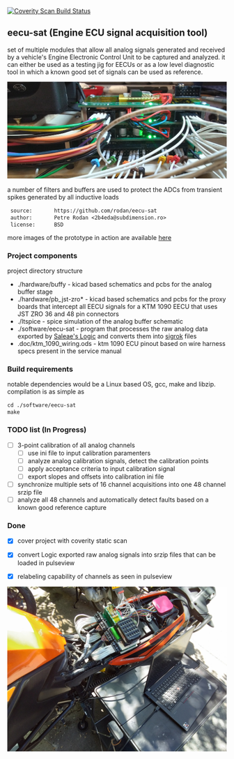 <a href="https://scan.coverity.com/projects/rodan-eecu-sat">
  <img alt="Coverity Scan Build Status"
       src="https://scan.coverity.com/projects/30615/badge.svg"/>
</a>

## eecu-sat (Engine ECU signal acquisition tool)

set of multiple modules that allow all analog signals generated and received by a vehicle's Engine Electronic Control Unit to be captured and analyzed. it can either be used as a testing jig for EECUs or as a low level diagnostic tool in which a known good set of signals can be used as reference.

![logo](./doc/img/esat_analog_modules.jpg)

a number of filters and buffers are used to protect the ADCs from transient spikes generated by all inductive loads

```
 source:       https://github.com/rodan/eecu-sat
 author:       Petre Rodan <2b4eda@subdimension.ro>
 license:      BSD
```

more images of the prototype in action are available [here](https://photos.app.goo.gl/Gay5FS8gsCTZkYcH9)

### Project components

project directory structure

 * ./hardware/buffy - kicad based schematics and pcbs for the analog buffer stage
 * ./hardware/pb\_jst-zro*  - kicad based schematics and pcbs for the proxy boards that intercept all EECU signals for a KTM 1090 EECU that uses JST ZRO 36 and 48 pin connectors
 * ./ltspice - spice simulation of the analog buffer schematic
 * ./software/eecu-sat - program that processes the raw analog data exported by [Saleae's Logic](https://www.saleae.com/pages/downloads) and converts them into [sigrok](https://sigrok.org/wiki/File_format:Sigrok/v2) files
 * .doc/ktm\_1090\_wiring.ods - ktm 1090 ECU pinout based on wire harness specs present in the service manual

### Build requirements

notable dependencies would be a Linux based OS, gcc, make and libzip. compilation is as simple as

```
cd ./software/eecu-sat
make
```

### TODO list (In Progress)

- [ ] 3-point calibration of all analog channels
  - [ ] use ini file to input calibration paramenters
  - [ ] analyze analog calibration signals, detect the calibration points
  - [ ] apply acceptance criteria to input calibration signal
  - [ ] export slopes and offsets into calibration ini file
- [ ] synchronize multiple sets of 16 channel acquisitions into one 48 channel srzip file
- [ ] analyze all 48 channels and automatically detect faults based on a known good reference capture

### Done

- [x] cover project with coverity static scan
- [x] convert Logic exported raw analog signals into srzip files that can be loaded in pulseview
- [x] relabeling capability of channels as seen in pulseview


![tool in use](./doc/img/esat_in_use.jpg)

